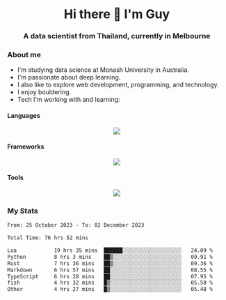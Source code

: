 <h1 align="center">Hi there 👋 I'm Guy</h1>
<h3 align="center">A data scientist from Thailand, currently in Melbourne</h3>

### About me

- I'm studying data science at Monash University in Australia.
- I'm passionate about deep learning.
- I also like to explore web development, programming, and technology.
- I enjoy bouldering.
- Tech I'm working with and learning:

#### Languages

<div align="center">
    <img src="https://skillicons.dev/icons?i=py,ts,js,html,css,rust" />
</div>

#### Frameworks

<div align="center">
    <img src="https://skillicons.dev/icons?i=pytorch,tensorflow,fastapi,react" /><br>
</div>

#### Tools

<div align="center">
    <img src="https://skillicons.dev/icons?i=postgres,redis,docker" /><br>
</div>

### My Stats

<!--START_SECTION:waka-->

```txt
From: 25 October 2023 - To: 02 December 2023

Total Time: 76 hrs 52 mins

Lua            19 hrs 35 mins  ██████░░░░░░░░░░░░░░░░░░░   24.09 %
Python         8 hrs 3 mins    ██▒░░░░░░░░░░░░░░░░░░░░░░   09.91 %
Rust           7 hrs 36 mins   ██▒░░░░░░░░░░░░░░░░░░░░░░   09.36 %
Markdown       6 hrs 57 mins   ██░░░░░░░░░░░░░░░░░░░░░░░   08.55 %
TypeScript     6 hrs 28 mins   ██░░░░░░░░░░░░░░░░░░░░░░░   07.95 %
fish           4 hrs 32 mins   █▒░░░░░░░░░░░░░░░░░░░░░░░   05.58 %
Other          4 hrs 27 mins   █▒░░░░░░░░░░░░░░░░░░░░░░░   05.48 %
```

<!--END_SECTION:waka-->
